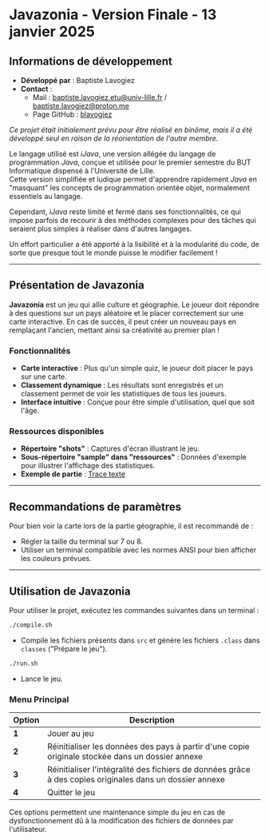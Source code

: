 # **Javazonia - Version Finale - 13 janvier 2025**

## **Informations de développement**

- **Développé par** : Baptiste Lavogiez  
- **Contact** :  
  - Mail : [baptiste.lavogiez.etu@univ-lille.fr](mailto:baptiste.lavogiez.etu@univ-lille.fr) / [baptiste.lavogiez@proton.me](mailto:baptiste.lavogiez@proton.me)  
  - Page GitHub : [blavogiez](https://github.com/blavogiez)  

*Ce projet était initialement prévu pour être réalisé en binôme, mais il a été développé seul en raison de la réorientation de l'autre membre.*  

Le langage utilisé est *iJava*, une version allégée du langage de programmation *Java*, conçue et utilisée pour le premier semestre du BUT Informatique dispensé à l'Université de Lille.  
Cette version simplifiée et ludique permet d'apprendre rapidement *Java* en "masquant" les concepts de programmation orientée objet, normalement essentiels au langage.  

Cependant, *iJava* reste limité et fermé dans ses fonctionnalités, ce qui impose parfois de recourir à des méthodes complexes pour des tâches qui seraient plus simples à réaliser dans d'autres langages.  

Un effort particulier a été apporté à la lisibilité et à la modularité du code, de sorte que presque tout le monde puisse le modifier facilement !  

---

## **Présentation de Javazonia**  

**Javazonia** est un jeu qui allie culture et géographie. Le joueur doit répondre à des questions sur un pays aléatoire et le placer correctement sur une carte interactive. En cas de succès, il peut créer un nouveau pays en remplaçant l'ancien, mettant ainsi sa créativité au premier plan !  

### **Fonctionnalités**  

- **Carte interactive** : Plus qu'un simple quiz, le joueur doit placer le pays sur une carte.  
- **Classement dynamique** : Les résultats sont enregistrés et un classement permet de voir les statistiques de tous les joueurs.  
- **Interface intuitive** : Conçue pour être simple d'utilisation, quel que soit l'âge.  

### **Ressources disponibles**  

- **Répertoire "shots"** : Captures d'écran illustrant le jeu.  
- **Sous-répertoire "sample" dans "ressources"** : Données d'exemple pour illustrer l'affichage des statistiques.  
- **Exemple de partie** : [Trace texte](https://docs.google.com/document/d/18PxcgYjN95tU1LpVmWXv7amlVq6zhwb25OhHv7NDO3Y/edit?tab=t.0)  

---

## **Recommandations de paramètres**  

Pour bien voir la carte lors de la partie géographie, il est recommandé de :  

- Régler la taille du terminal sur 7 ou 8.  
- Utiliser un terminal compatible avec les normes ANSI pour bien afficher les couleurs prévues.  

---

## **Utilisation de Javazonia**  

Pour utiliser le projet, exécutez les commandes suivantes dans un terminal :  

```bash
./compile.sh
```
- Compile les fichiers présents dans `src` et génère les fichiers `.class` dans `classes` ("Prépare le jeu").  

```bash
./run.sh
```
- Lance le jeu.  

### **Menu Principal**  

| **Option** | **Description** |
|------------|----------------|
| **1** | Jouer au jeu |
| **2** | Réinitialiser les données des pays à partir d'une copie originale stockée dans un dossier annexe |
| **3** | Réinitialiser l'intégralité des fichiers de données grâce à des copies originales dans un dossier annexe |
| **4** | Quitter le jeu |

Ces options permettent une maintenance simple du jeu en cas de dysfonctionnement dû à la modification des fichiers de données par l'utilisateur.
